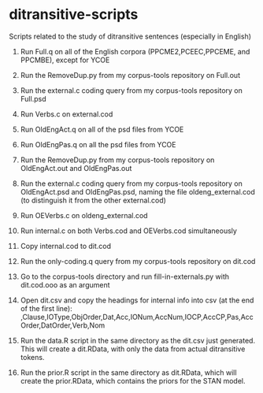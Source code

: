 ditransitive-scripts
====================

Scripts related to the study of ditransitive sentences (especially in English)

1) Run Full.q on all of the English corpora (PPCME2,PCEEC,PPCEME, and PPCMBE), except for YCOE

2) Run the RemoveDup.py from my corpus-tools repository on Full.out

3) Run the external.c coding query from my corpus-tools repository on Full.psd

4) Run Verbs.c on external.cod

5) Run OldEngAct.q on all of the psd files from YCOE

6) Run OldEngPas.q on all the psd files from YCOE

7) Run the RemoveDup.py from my corpus-tools repository on OldEngAct.out and OldEngPas.out

8) Run the external.c coding query from my corpus-tools repository on OldEngAct.psd and OldEngPas.psd, naming the file oldeng_external.cod (to distinguish it from the other external.cod)

9) Run OEVerbs.c on oldeng_external.cod

10) Run internal.c on both Verbs.cod and OEVerbs.cod simultaneously

11) Copy internal.cod to dit.cod

12) Run the only-coding.q query from my corpus-tools repository on dit.cod

13) Go to the corpus-tools directory and run fill-in-externals.py with dit.cod.ooo as an argument

14) Open dit.csv and copy the headings for internal info into csv (at the end of the first line): ,Clause,IOType,ObjOrder,Dat,Acc,IONum,AccNum,IOCP,AccCP,Pas,AccOrder,DatOrder,Verb,Nom

15) Run the data.R script in the same directory as the dit.csv just generated.  This will create a dit.RData, with only the data from actual ditransitive tokens.

16) Run the prior.R script in the same directory as dit.RData, which will create the prior.RData, which contains the priors for the STAN model.
